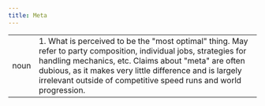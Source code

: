 ```yaml
---
title: Meta
---
```

| | |
| --- | --- |
| noun | 1.  	What is perceived to be the "most optimal" thing. May refer to party composition, individual jobs, strategies for handling mechanics, etc. Claims about "meta" are often dubious, as it makes very little difference and is largely irrelevant outside of competitive speed runs and world progression.	|
